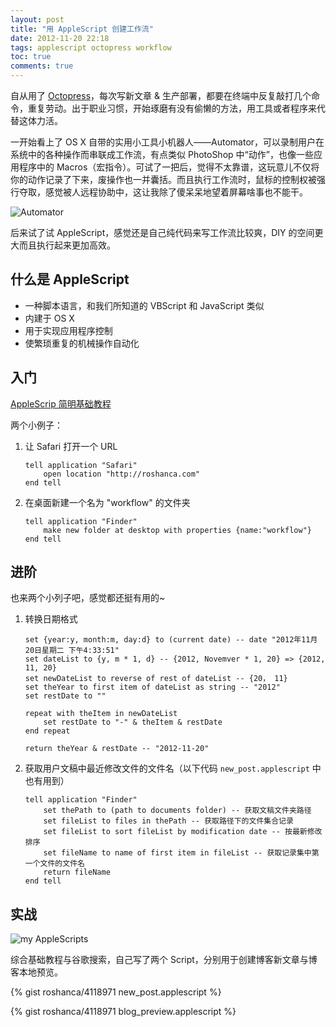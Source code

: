 ```yaml
---
layout: post
title: "用 AppleScript 创建工作流"
date: 2012-11-20 22:18
tags: applescript octopress workflow
toc: true
comments: true
---
```


自从用了 [Octopress](http://octopress.org)，每次写新文章 & 生产部署，都要在终端中反复敲打几个命令，重复劳动。出于职业习惯，开始琢磨有没有偷懒的方法，用工具或者程序来代替这体力活。

一开始看上了 OS X 自带的实用小工具小机器人——Automator，可以录制用户在系统中的各种操作而串联成工作流，有点类似 PhotoShop 中“动作”，也像一些应用程序中的 Macros（宏指令）。可试了一把后，觉得不太靠谱，这玩意儿不仅将你的动作记录了下来，废操作也一并囊括。而且执行工作流时，鼠标的控制权被强行夺取，感觉被人远程协助中，这让我除了傻呆呆地望着屏幕啥事也不能干。

![Automator](http://i93.photobucket.com/albums/l57/ShakeSpace/Automator.png)

后来试了试 AppleScript，感觉还是自己纯代码来写工作流比较爽，DIY 的空间更大而且执行起来更加高效。

## 什么是 AppleScript

-	一种脚本语言，和我们所知道的 VBScript 和 JavaScript 类似
-	内建于 OS X
-	用于实现应用程序控制
-	使繁琐重复的机械操作自动化

## 入门

[AppleScrip 简明基础教程](http://ishare.iask.sina.com.cn/f/14009129.html?w=MTQ0MjA5NTIzNg%3D%3D)

两个小例子：

1. 让 Safari 打开一个 URL

    ```applescript
    tell application "Safari"
        open location "http://roshanca.com"
    end tell
    ```

1. 在桌面新建一个名为 "workflow" 的文件夹

    ```applescript
    tell application "Finder"
        make new folder at desktop with properties {name:"workflow"}
    end tell
    ```

## 进阶

也来两个小列子吧，感觉都还挺有用的~

1. 转换日期格式

    ```applescript
    set {year:y, month:m, day:d} to (current date) -- date "2012年11月20日星期二 下午4:33:51"
    set dateList to {y, m * 1, d} -- {2012, Novemver * 1, 20} => {2012, 11, 20}
    set newDateList to reverse of rest of dateList -- {20， 11}
    set theYear to first item of dateList as string -- "2012"
    set restDate to ""

    repeat with theItem in newDateList
        set restDate to "-" & theItem & restDate
    end repeat

    return theYear & restDate -- "2012-11-20"
    ```

1. 获取用户文稿中最近修改文件的文件名（以下代码 `new_post.applescript` 中也有用到）

    ```applescript
    tell application "Finder"
        set thePath to (path to documents folder) -- 获取文稿文件夹路径
        set fileList to files in thePath -- 获取路径下的文件集合记录
        set fileList to sort fileList by modification date -- 按最新修改排序
        set fileName to name of first item in fileList -- 获取记录集中第一个文件的文件名
        return fileName
    end tell
    ```

## 实战

![my AppleScripts](http://i93.photobucket.com/albums/l57/ShakeSpace/applescript.png)

综合基础教程与谷歌搜索，自己写了两个 Script，分别用于创建博客新文章与博客本地预览。

{% gist roshanca/4118971 new_post.applescript %}

{% gist roshanca/4118971 blog_preview.applescript %}
